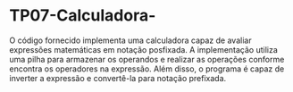 # TP07-Calculadora-
O código fornecido implementa uma calculadora capaz de avaliar expressões matemáticas em notação posfixada. A implementação utiliza uma pilha para armazenar os operandos e realizar as operações conforme encontra os operadores na expressão. Além disso, o programa é capaz de inverter a expressão e convertê-la para notação prefixada.
